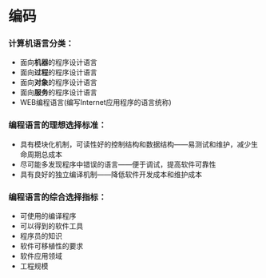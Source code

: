 # 编码
### 计算机语言分类：
*	面向**机器**的程序设计语言
*	面向**过程**的程序设计语言
*	面向**对象**的程序设计语言
*	面向**服务**的程序设计语言
*	WEB编程语言(编写Internet应用程序的语言统称)

### 编程语言的理想选择标准：
* 具有模块化机制，可读性好的控制结构和数据结构——易测试和维护，减少生命周期总成本
* 尽可能多发现程序中错误的语言——便于调试，提高软件可靠性
* 具有良好的独立编译机制——降低软件开发成本和维护成本

### 编程语言的综合选择指标：
*	可使用的编译程序
*	可以得到的软件工具
*	程序员的知识
*	软件可移植性的要求
*	软件应用领域
*	工程规模
